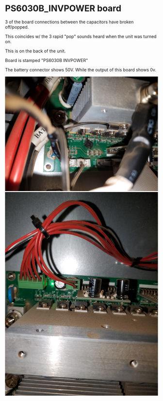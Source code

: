 # PS6030B_INVPOWER board

3 of the board connections between the capacitors have broken off/popped. 

This coincides w/ the 3 rapid "pop" sounds heard when the unit was turned on.

This is on the back of the unit. 

Board is stamped "PS6030B INVPOWER"

The battery connector shows 50V. While the output of this board shows 0v.

![PS6030B-INVPOWER-fail1.jpg](inverter_failure/PS6030B-INVPOWER-fail1.jpg "PS6030B-INVPOWER-fail1")
![PS6030B-INVPOWER-fail2.jpg](inverter_failure/PS6030B-INVPOWER-fail2.jpg "PS6030B-INVPOWER-fail2")


